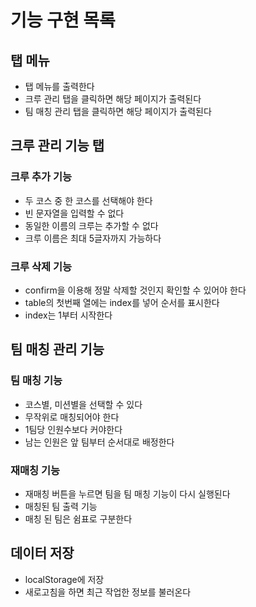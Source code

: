 # 기능 구현 목록
## 탭 메뉴
- 탭 메뉴를 출력한다
- 크루 관리 탭을 클릭하면 해당 페이지가 출력된다
- 팀 매칭 관리 탭을 클릭하면 해당 페이지가 출력된다
## 크루 관리 기능 탭
### 크루 추가 기능
- 두 코스 중 한 코스를 선택해야 한다
- 빈 문자열을 입력할 수 없다
- 동일한 이름의 크루는 추가할 수 없다
- 크루 이름은 최대 5글자까지 가능하다
### 크루 삭제 기능
- confirm을 이용해 정말 삭제할 것인지 확인할 수 있어야 한다
- table의 첫번째 열에는 index를 넣어 순서를 표시한다
- index는 1부터 시작한다
## 팀 매칭 관리 기능
### 팀 매칭 기능
- 코스별, 미션별을 선택할 수 있다
- 무작위로 매칭되어야 한다
- 1팀당 인원수보다 커야한다
- 남는 인원은 앞 팀부터 순서대로 배정한다
### 재매칭 기능
- 재매칭 버튼을 누르면 팀을 팀 매칭 기능이 다시 실행된다
- 매칭된 팀 출력 기능
- 매칭 된 팀은 쉼표로 구분한다
## 데이터 저장
- localStorage에 저장
- 새로고침을 하면 최근 작업한 정보를 불러온다